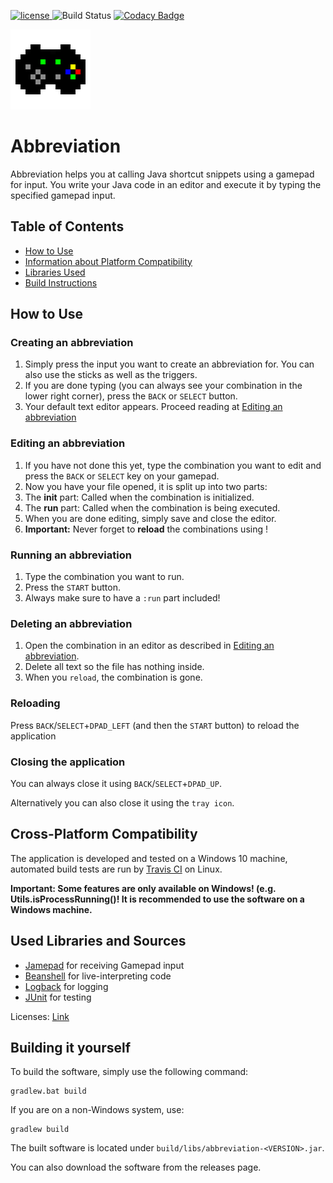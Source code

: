[license]: https://img.shields.io/badge/License-MIT-brightgreen.svg
[ ![license][] ](./LICENSE)
![Build Status](https://travis-ci.org/Chromecube/abbreviation.svg?branch=master)
[![Codacy Badge](https://api.codacy.com/project/badge/Grade/b2fdcfd8291242f4b479794eff6c6b01)](https://app.codacy.com/app/chromecube/abbreviation?utm_source=github.com&utm_medium=referral&utm_content=Chromecube/abbreviation&utm_campaign=Badge_Grade_Settings)

![logo](./res/logo128x128.png "Logo")
# Abbreviation

Abbreviation helps you at calling Java shortcut snippets using
a gamepad for input. You write your Java code in an editor and
execute it by typing the specified gamepad input.

## Table of Contents

- [How to Use](#how-to-use)
- [Information about Platform Compatibility](#cross-platform-compatibility)
- [Libraries Used](#used-libraries-and-sources)
- [Build Instructions](#building-it-yourself)

## How to Use

### Creating an abbreviation

1. Simply press the input you want to create an abbreviation for.
You can also use the sticks as well as the triggers.
2. If you are done typing (you can always see your combination in
the lower right corner), press the `BACK` or `SELECT` button.
3. Your default text editor appears. Proceed reading at
[Editing an abbreviation](#editing-an-abbreviation)

### Editing an abbreviation

1. If you have not done this yet, type the combination you want
 to edit and press the `BACK` or `SELECT` key on your gamepad.
2. Now you have your file opened, it is split up into two parts:
3. The <b>init</b> part: Called when the combination is 
initialized.
4. The <b>run</b> part: Called when the combination is being
executed.
5. When you are done editing, simply save and close the editor.
6. <b>Important:</b> Never forget to <b>reload</b> the
combinations using !

### Running an abbreviation

1. Type the combination you want to run.
2. Press the `START` button.
3. Always make sure to have a `:run` part included!

### Deleting an abbreviation

1. Open the combination in an editor as described in
[Editing an abbreviation](#editing-an-abbreviation).
2. Delete all text so the file has nothing inside.
2. When you `reload`, the combination is gone.

### Reloading

Press `BACK`/`SELECT`+`DPAD_LEFT` (and then the `START` button)
to reload the application

### Closing the application

You can always close it using `BACK`/`SELECT`+`DPAD_UP`.

Alternatively you can also close it using the `tray icon`.


## Cross-Platform Compatibility

The application is developed and tested on a Windows 10 machine,
automated build tests are run by [Travis CI](https://travis-ci.org)
on Linux.

<b>Important: Some features are only available on Windows! (e.g.
Utils.isProcessRunning()! It is recommended to use
the software on a Windows machine.</b>

## Used Libraries and Sources

- [Jamepad](https://github.com/williamahartman/Jamepad) for
receiving Gamepad input
- [Beanshell](https://github.com/beanshell/beanshell) for
live-interpreting code
- [Logback](https://github.com/qos-ch/logback) for logging
- [JUnit](https://github.com/junit-team/junit4) for testing 

Licenses: [Link](./LICENSES.md)

## Building it yourself

To build the software, simply use the following command:

```
gradlew.bat build
```

If you are on a non-Windows system, use:

```
gradlew build
```

The built software is located under 
`build/libs/abbreviation-<VERSION>.jar`.
 
You can also download the software from the releases
page.
